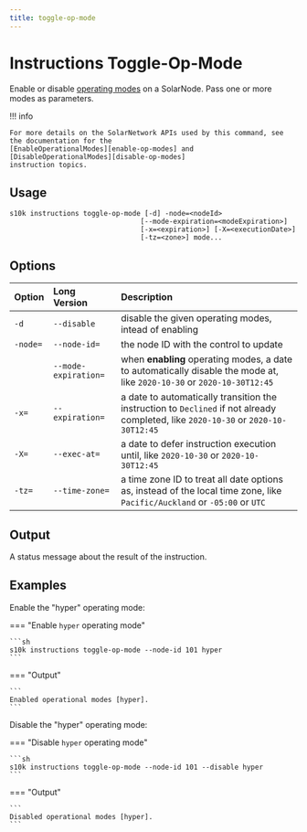 ```yaml
---
title: toggle-op-mode
---
```

# Instructions Toggle-Op-Mode

Enable or disable [operating modes][op-modes] on a SolarNode. Pass one or more modes as parameters.

!!! info

	For more details on the SolarNetwork APIs used by this command, see the documentation for the
	[EnableOperationalModes][enable-op-modes] and [DisableOperationalModes][disable-op-modes]
	instruction topics.

## Usage

```
s10k instructions toggle-op-mode [-d] -node=<nodeId>
								[--mode-expiration=<modeExpiration>]
								[-x=<expiration>] [-X=<executionDate>]
								[-tz=<zone>] mode...
```

## Options

<div markdown="1" class="options-explicit-col-widths">

| Option | Long Version | Description |
|:-------|:-------------|:------------|
| `-d` | `--disable` | disable the given operating modes, intead of enabling |
| `-node=` | `--node-id=` | the node ID with the control to update |
|  | `--mode-expiration=` | when **enabling** operating modes, a date to automatically disable the mode at, like `2020-10-30` or `2020-10-30T12:45` |
| `-x=` | `--expiration=` | a date to automatically transition the instruction to `Declined` if not already completed, like `2020-10-30` or `2020-10-30T12:45` |
| `-X=` | `--exec-at=` | a date to defer instruction execution until, like `2020-10-30` or `2020-10-30T12:45` |
| `-tz=` | `--time-zone=` | a time zone ID to treat all date options as, instead of the local time zone, like `Pacific/Auckland` or `-05:00` or `UTC` |

</div>

## Output

A status message about the result of the instruction.

## Examples

Enable the "hyper" operating mode:

=== "Enable `hyper` operating mode"

	```sh
	s10k instructions toggle-op-mode --node-id 101 hyper
	```

=== "Output"

	```
	Enabled operational modes [hyper].
	```

Disable the "hyper" operating mode:

=== "Disable `hyper` operating mode"

	```sh
	s10k instructions toggle-op-mode --node-id 101 --disable hyper
	```

=== "Output"

	```
	Disabled operational modes [hyper].
	```

[disable-op-modes]: https://github.com/SolarNetwork/solarnetwork/wiki/SolarUser-API-enumerated-types#disableoperationalmodes
[enable-op-modes]: https://github.com/SolarNetwork/solarnetwork/wiki/SolarUser-API-enumerated-types#enableoperationalmodes
[op-modes]: https://solarnetwork.github.io/solarnode-handbook/users/op-modes/
